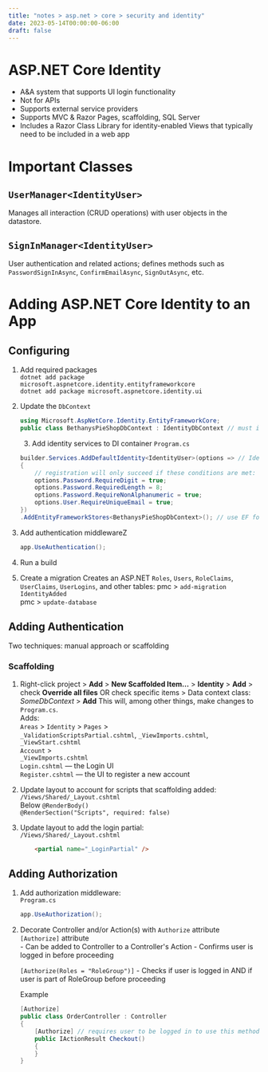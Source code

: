 ```yaml
---
title: "notes > asp.net > core > security and identity"
date: 2023-05-14T00:00:00-06:00
draft: false
---
```


# ASP.NET Core Identity
- A&A system that supports UI login functionality
- Not for APIs
- Supports external service providers
- Supports MVC & Razor Pages, scaffolding, SQL Server
- Includes a Razor Class Library for identity-enabled Views that typically need to be included in a web app

# Important Classes
## `UserManager<IdentityUser>`
Manages all interaction (CRUD operations) with user objects in the datastore.

## `SignInManager<IdentityUser>`
User authentication and related actions; defines methods such as `PasswordSignInAsync`, `ConfirmEmailAsync`, `SignOutAsync`, etc.

# Adding ASP.NET Core Identity to an App
## Configuring
1. Add required packages  
    `dotnet add package microsoft.aspnetcore.identity.entityframeworkcore`  
    `dotnet add package microsoft.aspnetcore.identity.ui`  

2. Update the `DbContext`
    ```cs
    using Microsoft.AspNetCore.Identity.EntityFrameworkCore;
    public class BethanysPieShopDbContext : IdentityDbContext // must inherit from this base class
    ```
    3. Add identity services to DI container
    `Program.cs`
    ```cs
    builder.Services.AddDefaultIdentity<IdentityUser>(options => // IdentityUser is a built-in type to represent a user
    { 
        // registration will only succeed if these conditions are met:
        options.Password.RequireDigit = true;
        options.Password.RequiredLength = 8;
        options.Password.RequireNonAlphanumeric = true;
        options.User.RequireUniqueEmail = true;
    })
    .AddEntityFrameworkStores<BethanysPieShopDbContext>(); // use EF for identity data
    ```
4. Add authentication middlewareZ
    ```cs
    app.UseAuthentication();
    ```
5. Run a build

6. Create a migration
Creates an ASP.NET `Roles`, `Users`, `RoleClaims`, `UserClaims`, `UserLogins`, and other tables:
    pmc > `add-migration IdentityAdded`  
    pmc > `update-database`
	
## Adding Authentication
Two techniques:  manual approach or scaffolding

### Scaffolding
1. Right-click project > **Add** > **New Scaffolded Item…** > **Identity** > **Add** > check **Override all files** OR check specific items > Data context class: *SomeDbContext* > **Add**
This will, among other things, make changes to `Program.cs`.  
Adds:   
`Areas` > `Identity` > `Pages` >  
                    `_ValidationScriptsPartial.cshtml`, `_ViewImports.cshtml`, `_ViewStart.cshtml`  
                    `Account` >  
                        `_ViewImports.cshtml`  
                        `Login.cshtml` — the Login UI  
                        `Register.cshtml` — the UI to register a new account  

2. Update layout to account for scripts that scaffolding added:  
`/Views/Shared/_Layout.cshtml`  
    Below `@RenderBody()`  
    `@RenderSection("Scripts", required: false)`
        
3. Update layout to add the login partial:  
`/Views/Shared/_Layout.cshtml`
    ```html
        <partial name="_LoginPartial" />
    ```
## Adding Authorization
1. Add authorization middleware:  
    `Program.cs`  
    ```cs
    app.UseAuthorization();
    ```
2. Decorate Controller and/or Action(s) with `Authorize` attribute  
    `[Authorize]` attribute  
        - Can be added to Controller to a Controller's Action
        - Confirms user is logged in before proceeding
        
    `[Authorize(Roles = "RoleGroup")]`
        - Checks if user is logged in AND if user is part of RoleGroup before proceeding

    Example
    ```cs
    [Authorize]
    public class OrderController : Controller
    {
        [Authorize] // requires user to be logged in to use this method
        public IActionResult Checkout()
        {
        }
    }
    ```
